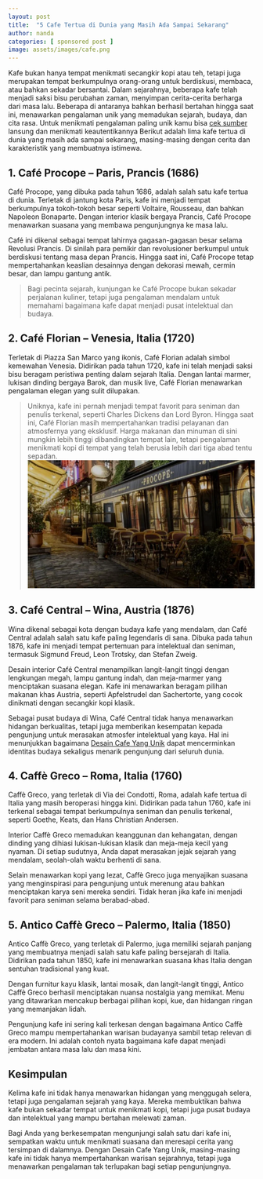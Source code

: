 ```yaml
---
layout: post
title:  "5 Cafe Tertua di Dunia yang Masih Ada Sampai Sekarang"
author: nanda
categories: [ sponsored post ]
image: assets/images/cafe.png
---
```


Kafe bukan hanya tempat menikmati secangkir kopi atau teh, tetapi juga merupakan tempat berkumpulnya orang-orang untuk berdiskusi, membaca, atau bahkan sekadar bersantai. Dalam sejarahnya, beberapa kafe telah menjadi saksi bisu perubahan zaman, menyimpan cerita-cerita berharga dari masa lalu. Beberapa di antaranya bahkan berhasil bertahan hingga saat ini, menawarkan pengalaman unik yang memadukan sejarah, budaya, dan cita rasa. Untuk menikmati pengalaman paling unik kamu bisa [cek sumber](https://www.thestarliteroomelmira.com/) lansung dan menikmati keautentikannya
Berikut adalah lima kafe tertua di dunia yang masih ada sampai sekarang, masing-masing dengan cerita dan karakteristik yang membuatnya istimewa.

## 1. Café Procope – Paris, Prancis (1686)
Café Procope, yang dibuka pada tahun 1686, adalah salah satu kafe tertua di dunia. Terletak di jantung kota Paris, kafe ini menjadi tempat berkumpulnya tokoh-tokoh besar seperti Voltaire, Rousseau, dan bahkan Napoleon Bonaparte. Dengan interior klasik bergaya Prancis, Café Procope menawarkan suasana yang membawa pengunjungnya ke masa lalu.

Café ini dikenal sebagai tempat lahirnya gagasan-gagasan besar selama Revolusi Prancis. Di sinilah para pemikir dan revolusioner berkumpul untuk berdiskusi tentang masa depan Prancis. Hingga saat ini, Café Procope tetap mempertahankan keaslian desainnya dengan dekorasi mewah, cermin besar, dan lampu gantung antik.

> Bagi pecinta sejarah, kunjungan ke Café Procope bukan sekadar perjalanan kuliner, tetapi juga pengalaman mendalam untuk memahami bagaimana kafe dapat menjadi pusat intelektual dan budaya.

## 2. Café Florian – Venesia, Italia (1720)
Terletak di Piazza San Marco yang ikonis, Café Florian adalah simbol kemewahan Venesia. Didirikan pada tahun 1720, kafe ini telah menjadi saksi bisu beragam peristiwa penting dalam sejarah Italia. Dengan lantai marmer, lukisan dinding bergaya Barok, dan musik live, Café Florian menawarkan pengalaman elegan yang sulit dilupakan.

> Uniknya, kafe ini pernah menjadi tempat favorit para seniman dan penulis terkenal, seperti Charles Dickens dan Lord Byron. Hingga saat ini, Café Florian masih mempertahankan tradisi pelayanan dan atmosfernya yang eksklusif. Harga makanan dan minuman di sini mungkin lebih tinggi dibandingkan tempat lain, tetapi pengalaman menikmati kopi di tempat yang telah berusia lebih dari tiga abad tentu sepadan.
![Cafe paling tua di dunia](/assets/images/cafe.png)


## 3. Café Central – Wina, Austria (1876)
Wina dikenal sebagai kota dengan budaya kafe yang mendalam, dan Café Central adalah salah satu kafe paling legendaris di sana. Dibuka pada tahun 1876, kafe ini menjadi tempat pertemuan para intelektual dan seniman, termasuk Sigmund Freud, Leon Trotsky, dan Stefan Zweig.

Desain interior Café Central menampilkan langit-langit tinggi dengan lengkungan megah, lampu gantung indah, dan meja-marmer yang menciptakan suasana elegan. Kafe ini menawarkan beragam pilihan makanan khas Austria, seperti Apfelstrudel dan Sachertorte, yang cocok dinikmati dengan secangkir kopi klasik.

Sebagai pusat budaya di Wina, Café Central tidak hanya menawarkan hidangan berkualitas, tetapi juga memberikan kesempatan kepada pengunjung untuk merasakan atmosfer intelektual yang kaya. Hal ini menunjukkan bagaimana [Desain Cafe Yang Unik](https://www.thestarliteroomelmira.com/7-desain-cafe-yang-unik-di-dunia/) dapat mencerminkan identitas budaya sekaligus menarik pengunjung dari seluruh dunia.

## 4. Caffè Greco – Roma, Italia (1760)
Caffè Greco, yang terletak di Via dei Condotti, Roma, adalah kafe tertua di Italia yang masih beroperasi hingga kini. Didirikan pada tahun 1760, kafe ini terkenal sebagai tempat berkumpulnya seniman dan penulis terkenal, seperti Goethe, Keats, dan Hans Christian Andersen.

Interior Caffè Greco memadukan keanggunan dan kehangatan, dengan dinding yang dihiasi lukisan-lukisan klasik dan meja-meja kecil yang nyaman. Di setiap sudutnya, Anda dapat merasakan jejak sejarah yang mendalam, seolah-olah waktu berhenti di sana.

Selain menawarkan kopi yang lezat, Caffè Greco juga menyajikan suasana yang menginspirasi para pengunjung untuk merenung atau bahkan menciptakan karya seni mereka sendiri. Tidak heran jika kafe ini menjadi favorit para seniman selama berabad-abad.

## 5. Antico Caffè Greco – Palermo, Italia (1850)
Antico Caffè Greco, yang terletak di Palermo, juga memiliki sejarah panjang yang membuatnya menjadi salah satu kafe paling bersejarah di Italia. Didirikan pada tahun 1850, kafe ini menawarkan suasana khas Italia dengan sentuhan tradisional yang kuat.

Dengan furnitur kayu klasik, lantai mosaik, dan langit-langit tinggi, Antico Caffè Greco berhasil menciptakan nuansa nostalgia yang memikat. Menu yang ditawarkan mencakup berbagai pilihan kopi, kue, dan hidangan ringan yang memanjakan lidah.

Pengunjung kafe ini sering kali terkesan dengan bagaimana Antico Caffè Greco mampu mempertahankan warisan budayanya sambil tetap relevan di era modern. Ini adalah contoh nyata bagaimana kafe dapat menjadi jembatan antara masa lalu dan masa kini.

## Kesimpulan
Kelima kafe ini tidak hanya menawarkan hidangan yang menggugah selera, tetapi juga pengalaman sejarah yang kaya. Mereka membuktikan bahwa kafe bukan sekadar tempat untuk menikmati kopi, tetapi juga pusat budaya dan intelektual yang mampu bertahan melewati zaman.

Bagi Anda yang berkesempatan mengunjungi salah satu dari kafe ini, sempatkan waktu untuk menikmati suasana dan meresapi cerita yang tersimpan di dalamnya. Dengan Desain Cafe Yang Unik, masing-masing kafe ini tidak hanya mempertahankan warisan sejarahnya, tetapi juga menawarkan pengalaman tak terlupakan bagi setiap pengunjungnya.




